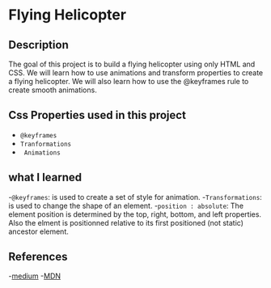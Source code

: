 # Flying Helicopter
## Description
The goal of this project is to build a flying helicopter using only HTML and CSS. We will learn how to use animations and transform properties to create a flying helicopter. We will also learn how to use the @keyframes rule to create smooth animations.

## Css Properties used in this project
- `@keyframes`
- `Tranformations`
- ` Animations`
## what I learned
-`@keyframes`: is used to create a set of style for animation. 
-`Transformations`: is used to change the shape of an element.
-`position : absolute`: The element position is determined by the top, right, bottom, and left properties. Also the elment  is positionned relative to its first positioned (not static) ancestor element.
## References
-[medium](https://medium.com/@codewithshahan/flying-helicopter-with-css-animation-step-by-step-guide-66c08cefe1c3)
-[MDN]("https://developer.mozilla.org/en-US/docs/Web/CSS/@keyframes")
